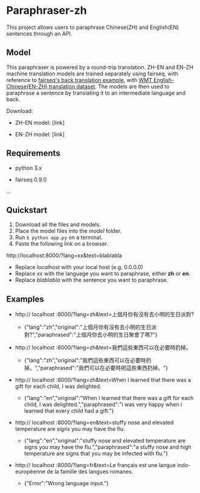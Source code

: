 # Paraphraser-zh
This project allows users to paraphrase Chinese(ZH) and English(EN) sentences through an API.

## Model
This paraphraser is powered by a round-trip translation. ZH-EN and EN-ZH machine translation models are trained separately using fairseq, with reference to [fairseq's back translation example](https://github.com/pytorch/fairseq/tree/master/examples/backtranslation), with [WMT English-Chinese(EN-ZH) translation dataset](http://data.statmt.org/wmt18/translation-task/preprocessed/zh-en/). The models are then used to paraphrase a sentence by translating it to an intermediate language and back.

Download:

- ZH-EN model: [link]

- EN-ZH model: [link]


## Requirements
- python 3.x

- fairseq 0.9.0

...


## Quickstart
1. Download all the files and models.
2. Place the model files into the *model* folder.
3. Run ```$ python app.py``` on a terminal.
4. Paste the following link on a browser.

http://localhost:8000/?lang=xx&text=blablabla

* Replace *localhost* with your local host (e.g. 0.0.0.0)
* Replace *xx* with the language you want to paraphrase, either **zh** or **en**.
* Replace *blablabla* with the sentence you want to paraphrase.


## Examples

* http:// localhost :8000/?lang=zh&text=上個月你有沒有去小明的生日派對?

  * {"lang":"zh","original":"上個月你有沒有去小明的生日派對?","paraphrased":"上個月你去小明的生日聚會了嗎?"}



* http:// localhost :8000/?lang=zh&text=我們這些東西可以在必要時扔掉。

  * {"lang":"zh","original":"我們這些東西可以在必要時扔掉。","paraphrased":"我們可以在必要時把這些東西扔掉。"}



* http:// localhost :8000/?lang=zh&text=When I learned that there was a gift for each child, I was delighted.

  * {"lang":"en","original":"When I learned that there was a gift for each child, I was delighted.","paraphrased":"i was very happy when i learned that every child had a gift."}



* http:// localhost :8000/?lang=en&text=stuffy nose and elevated temperature are signs you may have the flu.

  * {"lang":"en","original":"stuffy nose and elevated temperature are signs you may have the flu.","paraphrased":"a stuffy nose and high temperature are signs that you may be infected with flu."}



* http:// localhost :8000/?lang=fr&text=Le français est une langue indo-européenne de la famille des langues romanes.

  * {"Error":"Wrong language input."}
